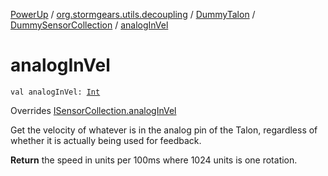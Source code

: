 [PowerUp](../../../index.md) / [org.stormgears.utils.decoupling](../../index.md) / [DummyTalon](../index.md) / [DummySensorCollection](index.md) / [analogInVel](./analog-in-vel.md)

# analogInVel

`val analogInVel: `[`Int`](https://kotlinlang.org/api/latest/jvm/stdlib/kotlin/-int/index.html)

Overrides [ISensorCollection.analogInVel](../../-i-sensor-collection/analog-in-vel.md)

Get the velocity of whatever is in the analog pin of the Talon, regardless of
whether it is actually being used for feedback.

**Return**
the speed in units per 100ms where 1024 units is one rotation.

